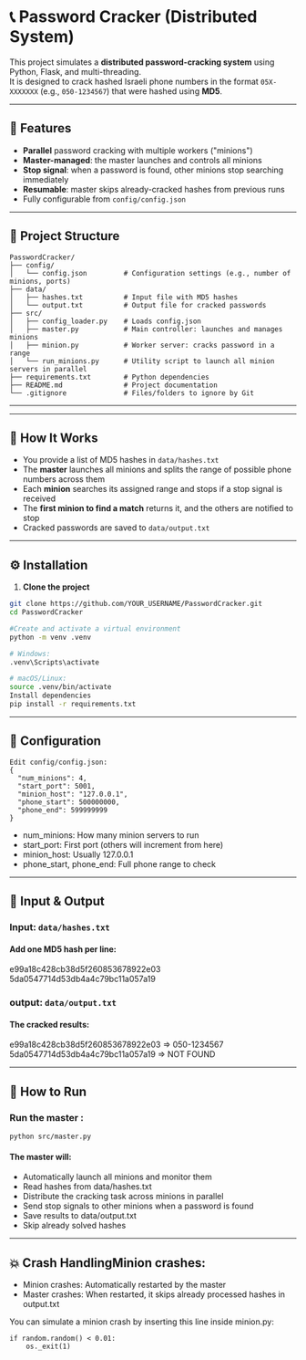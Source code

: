 # 📞 Password Cracker (Distributed System)

This project simulates a **distributed password-cracking system** using Python, Flask, and multi-threading.  
It is designed to crack hashed Israeli phone numbers in the format `05X-XXXXXXX` (e.g., `050-1234567`) that were hashed using **MD5**.

---
## 🚀 Features

-  **Parallel** password cracking with multiple workers ("minions")
-  **Master-managed**: the master launches and controls all minions
-  **Stop signal**: when a password is found, other minions stop searching immediately
-  **Resumable**: master skips already-cracked hashes from previous runs
-  Fully configurable from `config/config.json`

---
## 📁 Project Structure
```
PasswordCracker/
├── config/
│   └── config.json         # Configuration settings (e.g., number of minions, ports)
├── data/
│   ├── hashes.txt          # Input file with MD5 hashes
│   └── output.txt          # Output file for cracked passwords
├── src/
│   ├── config_loader.py    # Loads config.json
│   ├── master.py           # Main controller: launches and manages minions
│   ├── minion.py           # Worker server: cracks password in a range
│   └── run_minions.py      # Utility script to launch all minion servers in parallel
├── requirements.txt        # Python dependencies
├── README.md               # Project documentation
└── .gitignore              # Files/folders to ignore by Git
```

---

---
## 🧩 How It Works

- You provide a list of MD5 hashes in `data/hashes.txt`
- The **master** launches all minions and splits the range of possible phone numbers across them
- Each **minion** searches its assigned range and stops if a stop signal is received
- The **first minion to find a match** returns it, and the others are notified to stop
- Cracked passwords are saved to `data/output.txt`

---
## ⚙️ Installation

1. **Clone the project**
```bash
git clone https://github.com/YOUR_USERNAME/PasswordCracker.git
cd PasswordCracker

#Create and activate a virtual environment
python -m venv .venv

# Windows:
.venv\Scripts\activate

# macOS/Linux:
source .venv/bin/activate
Install dependencies
pip install -r requirements.txt
```

---
## 🔧 Configuration
```
Edit config/config.json:
{
  "num_minions": 4,
  "start_port": 5001,
  "minion_host": "127.0.0.1",
  "phone_start": 500000000,
  "phone_end": 599999999
}
```
- num_minions: How many minion servers to run
- start_port: First port (others will increment from here)
- minion_host: Usually 127.0.0.1
- phone_start, phone_end: Full phone range to check

---
## 📂 Input & Output
### Input: `data/hashes.txt`
#### Add one MD5 hash per line:
e99a18c428cb38d5f260853678922e03
5da0547714d53db4a4c79bc11a057a19

### output: `data/output.txt`
#### The cracked results:
e99a18c428cb38d5f260853678922e03 => 050-1234567 
5da0547714d53db4a4c79bc11a057a19 => NOT FOUND

---
## 🧪 How to Run
### Run the master :
`python src/master.py`

#### The master will:
- Automatically launch all minions and monitor them
- Read hashes from data/hashes.txt
- Distribute the cracking task across minions in parallel
- Send stop signals to other minions when a password is found
- Save results to data/output.txt
- Skip already solved hashes

---
## 💥 Crash HandlingMinion crashes: 
- Minion crashes: Automatically restarted by the master
- Master crashes: When restarted, it skips already processed hashes in output.txt

You can simulate a minion crash by inserting this line inside minion.py:
```
if random.random() < 0.01:
    os._exit(1)
```